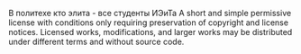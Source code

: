 В политехе кто элита - все студенты ИЭиТа
A short and simple permissive license with conditions only requiring preservation of copyright and license notices. Licensed works, modifications, and larger works may be distributed under different terms and without source code.
